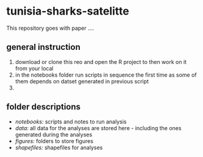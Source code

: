 # tunisia-sharks-satelitte

This repository goes with paper ....

## general instruction
1. download or clone this reo and open the R project to then work on it from your local
2. in the notebooks folder run scripts in sequence the first time as some of them depends on datset generated in previous script
3. 

## folder descriptions
- *notebooks:* scripts and notes to run analysis
- *data:* all data for the analyses are stored here - including the ones generated during the analyses
- *figures:* folders to store figures
- *shapefiles:* shapefiles for analyses
